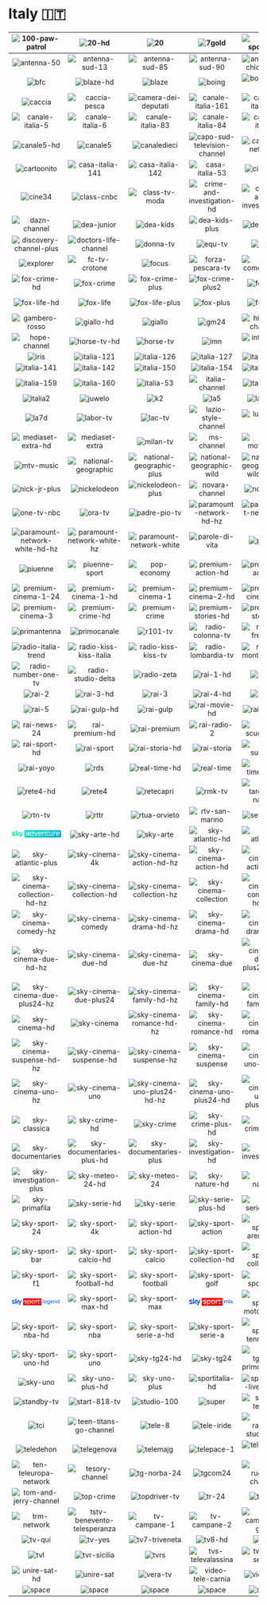 # Italy 🇮🇹

| ![100-paw-patrol] | ![20-hd] | ![20] | ![7gold] | ![aci-sport-tv] | ![alice] |
|:---:|:---:|:---:|:---:|:---:|:---:|
| ![antenna-50] | ![antenna-sud-13] | ![antenna-sud-85] | ![antenna-sud-90] | ![antichita-chiossone] | ![arte-italia-124] |
| ![bfc] | ![blaze-hd] | ![blaze] | ![boing] | ![boomerang] | ![boomerang-plus] |
| ![caccia] | ![caccia-pesca] | ![camera-dei-deputati] | ![canale-italia-161] | ![canale-italia-2] | ![canale-italia-4] |
| ![canale-italia-5] | ![canale-italia-6] | ![canale-italia-83] | ![canale-italia-84] | ![canale-italia] | ![canale-otto] |
| ![canale5-hd] | ![canale5] | ![canaledieci] | ![capo-sud-television-channel] | ![cartoon-network] | ![cartoon-network-plus] |
| ![cartoonito] | ![casa-italia-141] | ![casa-italia-142] | ![casa-italia-53] | ![cielo-hd] | ![cielo] |
| ![cine34] | ![class-cnbc] | ![class-tv-moda] | ![crime-and-investigation-hd] | ![crime-and-investigation] | ![davver-tv] |
| ![dazn-channel] | ![dea-junior] | ![dea-kids] | ![dea-kids-plus] | ![deejay-tv] | ![discovery-channel] |
| ![discovery-channel-plus] | ![doctors-life-channel] | ![donna-tv] | ![equ-tv] | ![er24] | ![esperia-tv] |
| ![explorer] | ![fc-tv-crotone] | ![focus] | ![forza-pescara-tv] | ![fox-comedy-hd] | ![fox-comedy] |
| ![fox-crime-hd] | ![fox-crime] | ![fox-crime-plus] | ![fox-crime-plus2] | ![fox-hd] | ![fox] |
| ![fox-life-hd] | ![fox-life] | ![fox-life-plus] | ![fox-plus] | ![frisbee] | ![gambero-rosso-hd] |
| ![gambero-rosso] | ![giallo-hd] | ![giallo] | ![gm24] | ![history-channel] | ![history-channel-plus] |
| ![hope-channel] | ![horse-tv-hd] | ![horse-tv] | ![imn] | ![intelligo-tv] | ![inter-tv] |
| ![iris] | ![italia-121] | ![italia-126] | ![italia-127] | ![italia-135] | ![italia-136] |
| ![italia-141] | ![italia-142] | ![italia-150] | ![italia-154] | ![italia-155] | ![italia-156] |
| ![italia-159] | ![italia-160] | ![italia-53] | ![italia-channel] | ![italia1-hd] | ![italia1] |
| ![italia2] | ![juwelo] | ![k2] | ![la5] | ![la7-hd] | ![la7] |
| ![la7d] | ![labor-tv] | ![lac-tv] | ![lazio-style-channel] | ![lucania-tv] | ![magaze-tv] |
| ![mediaset-extra-hd] | ![mediaset-extra] | ![milan-tv] | ![ms-channel] | ![ms-motor-tv] | ![mtv] |
| ![mtv-music] | ![national-geographic] | ![national-geographic-plus] | ![national-geographic-wild] | ![national-geographic-wild-plus] | ![nick-jr] |
| ![nick-jr-plus] | ![nickelodeon] | ![nickelodeon-plus] | ![novara-channel] | ![nove-hd] | ![nove] |
| ![one-tv-nbc] | ![ora-tv] | ![padre-pio-tv] | ![paramount-network-hd-hz] | ![paramount-network-hz] | ![paramount-network] |
| ![paramount-network-white-hd-hz] | ![paramount-network-white-hz] | ![paramount-network-white] | ![parole-di-vita] | ![pesca] | ![piu-valli-tv] |
| ![piuenne] | ![piuenne-sport] | ![pop-economy] | ![premium-action-hd] | ![premium-action] | ![premium-cinema-1-24-hd] |
| ![premium-cinema-1-24] | ![premium-cinema-1-hd] | ![premium-cinema-1] | ![premium-cinema-2-hd] | ![premium-cinema-2] | ![premium-cinema-3-hd] |
| ![premium-cinema-3] | ![premium-crime-hd] | ![premium-crime] | ![premium-stories-hd] | ![premium-stories] | ![prima-tivvu] |
| ![primantenna] | ![primocanale] | ![r101-tv] | ![radio-colonna-tv] | ![radio-freccia] | ![radio-italia] |
| ![radio-italia-trend] | ![radio-kiss-kiss-italia] | ![radio-kiss-kiss-tv] | ![radio-lombardia-tv] | ![radio-monte-carlo] | ![radio-norba-tv] |
| ![radio-number-one-tv] | ![radio-studio-delta] | ![radio-zeta] | ![rai-1-hd] | ![rai-1] | ![rai-2-hd] |
| ![rai-2] | ![rai-3-hd] | ![rai-3] | ![rai-4-hd] | ![rai-4] | ![rai-5-hd] |
| ![rai-5] | ![rai-gulp-hd] | ![rai-gulp] | ![rai-movie-hd] | ![rai-movie] | ![rai-news-24-hd] |
| ![rai-news-24] | ![rai-premium-hd] | ![rai-premium] | ![rai-radio-2] | ![rai-scuola-hd] | ![rai-scuola] |
| ![rai-sport-hd] | ![rai-sport] | ![rai-storia-hd] | ![rai-storia] | ![rai-sudtirol] | ![rai-yoyo-hd] |
| ![rai-yoyo] | ![rds] | ![real-time-hd] | ![real-time] | ![real-time-plus] | ![rei-tv] |
| ![rete4-hd] | ![rete4] | ![retecapri] | ![rmk-tv] | ![rtc-targato-napoli] | ![rtl-1025] |
| ![rtn-tv] | ![rttr] | ![rtua-orvieto] | ![rtv-san-marino] | ![senato-tv] | ![serenissima-televisione] |
| ![sky-adventure] | ![sky-arte-hd] | ![sky-arte] | ![sky-atlantic-hd] | ![sky-atlantic] | ![sky-atlantic-plus-hd] |
| ![sky-atlantic-plus] | ![sky-cinema-4k] | ![sky-cinema-action-hd-hz] | ![sky-cinema-action-hd] | ![sky-cinema-action-hz] | ![sky-cinema-action] |
| ![sky-cinema-collection-hd-hz] | ![sky-cinema-collection-hd] | ![sky-cinema-collection-hz] | ![sky-cinema-collection] | ![sky-cinema-comedy-hd-hz] | ![sky-cinema-comedy-hd] |
| ![sky-cinema-comedy-hz] | ![sky-cinema-comedy] | ![sky-cinema-drama-hd-hz] | ![sky-cinema-drama-hd] | ![sky-cinema-drama-hz] | ![sky-cinema-drama] |
| ![sky-cinema-due-hd-hz] | ![sky-cinema-due-hd] | ![sky-cinema-due-hz] | ![sky-cinema-due] | ![sky-cinema-due-plus24-hd-hz] | ![sky-cinema-due-plus24-hd] |
| ![sky-cinema-due-plus24-hz] | ![sky-cinema-due-plus24] | ![sky-cinema-family-hd-hz] | ![sky-cinema-family-hd] | ![sky-cinema-family-hz] | ![sky-cinema-family] |
| ![sky-cinema-hd] | ![sky-cinema] | ![sky-cinema-romance-hd-hz] | ![sky-cinema-romance-hd] | ![sky-cinema-romance-hz] | ![sky-cinema-romance] |
| ![sky-cinema-suspense-hd-hz] | ![sky-cinema-suspense-hd] | ![sky-cinema-suspense-hz] | ![sky-cinema-suspense] | ![sky-cinema-uno-hd-hz] | ![sky-cinema-uno-hd] |
| ![sky-cinema-uno-hz] | ![sky-cinema-uno] | ![sky-cinema-uno-plus24-hd-hz] | ![sky-cinema-uno-plus24-hd] | ![sky-cinema-uno-plus24-hz] | ![sky-cinema-uno-plus24] |
| ![sky-classica] | ![sky-crime-hd] | ![sky-crime] | ![sky-crime-plus-hd] | ![sky-crime-plus] | ![sky-documentaries-hd] |
| ![sky-documentaries] | ![sky-documentaries-plus-hd] | ![sky-documentaries-plus] | ![sky-investigation-hd] | ![sky-investigation] | ![sky-investigation-plus-hd] |
| ![sky-investigation-plus] | ![sky-meteo-24-hd] | ![sky-meteo-24] | ![sky-nature-hd] | ![sky-nature] | ![sky-primafila-hd] |
| ![sky-primafila] | ![sky-serie-hd] | ![sky-serie] | ![sky-serie-plus-hd] | ![sky-serie-plus] | ![sky-sport-24-hd] |
| ![sky-sport-24] | ![sky-sport-4k] | ![sky-sport-action-hd] | ![sky-sport-action] | ![sky-sport-arena-hd] | ![sky-sport-arena] |
| ![sky-sport-bar] | ![sky-sport-calcio-hd] | ![sky-sport-calcio] | ![sky-sport-collection-hd] | ![sky-sport-collection] | ![sky-sport-f1-hd] |
| ![sky-sport-f1] | ![sky-sport-football-hd] | ![sky-sport-football] | ![sky-sport-golf] | ![sky-sport-hd] | ![sky-sport] |
| ![sky-sport-legend] | ![sky-sport-max-hd] | ![sky-sport-max] | ![sky-sport-mix] | ![sky-sport-motogp-hd] | ![sky-sport-motogp] |
| ![sky-sport-nba-hd] | ![sky-sport-nba] | ![sky-sport-serie-a-hd] | ![sky-sport-serie-a] | ![sky-sport-tennis-hd] | ![sky-sport-tennis] |
| ![sky-sport-uno-hd] | ![sky-sport-uno] | ![sky-tg24-hd] | ![sky-tg24] | ![sky-tg24-primo-piano] | ![sky-uno-hd] |
| ![sky-uno] | ![sky-uno-plus-hd] | ![sky-uno-plus] | ![sportitalia-hd] | ![sportitalia-live24-hd] | ![sportitalia-plus-hd] |
| ![standby-tv] | ![start-818-tv] | ![studio-100] | ![super] | ![super-tennis] | ![tc2-telecentre-2] |
| ![tci] | ![teen-titans-go-channel] | ![tele-8] | ![tele-iride] | ![tele-radio-studio-98] | ![telecolore] |
| ![teledehon] | ![telegenova] | ![telemajg] | ![telepace-1] | ![telepace-2] | ![telesud] |
| ![ten-teleuropa-network] | ![tesory-channel] | ![tg-norba-24] | ![tgcom24] | ![the-rugby-channel] | ![tmb-tv] |
| ![tom-and-jerry-channel] | ![top-crime] | ![topdriver-tv] | ![tr-24] | ![trc-tv] | ![trm-h24] |
| ![trm-network] | ![tstv-benevento-telesperanza] | ![tv-campane-1] | ![tv-campane-2] | ![tv-campane-gold] | ![tv-oggi] |
| ![tv-qui] | ![tv-yes] | ![tv7-triveneta] | ![tv8-hd] | ![tv8] | ![tva] |
| ![tvl] | ![tvr-sicilia] | ![tvrs] | ![tvs-televalassina] | ![twenty-seven] | ![unica-tv] |
| ![unire-sat-hd] | ![unire-sat] | ![vera-tv] | ![video-tele-carnia] | ![videolina] | ![zona-dazn] |
| ![space] | ![space] | ![space] | ![space] | ![space] | ![space] |


[100-paw-patrol]:100-paw-patrol-it.png
[20-hd]:hd/20-hd-it.png
[20]:20-it.png
[7gold]:7gold-it.png
[aci-sport-tv]:aci-sport-tv-it.png
[alice]:alice-it.png
[antenna-50]:antenna-50-it.png
[antenna-sud-13]:antenna-sud-13-it.png
[antenna-sud-85]:antenna-sud-85-it.png
[antenna-sud-90]:antenna-sud-90-it.png
[antichita-chiossone]:antichita-chiossone-it.png
[arte-italia-124]:arte-italia-124-it.png
[bfc]:bfc-it.png
[blaze-hd]:hd/blaze-hd-it.png
[blaze]:blaze-it.png
[boing]:boing-it.png
[boomerang]:boomerang-it.png
[boomerang-plus]:boomerang-plus-it.png
[caccia]:caccia-it.png
[caccia-pesca]:caccia-pesca-it.png
[camera-dei-deputati]:camera-dei-deputati-it.png
[canale-italia-161]:canale-italia-161-it.png
[canale-italia-2]:canale-italia-2-it.png
[canale-italia-4]:canale-italia-4-it.png
[canale-italia-5]:canale-italia-5-it.png
[canale-italia-6]:canale-italia-6-it.png
[canale-italia-83]:canale-italia-83-it.png
[canale-italia-84]:canale-italia-84-it.png
[canale-italia]:canale-italia-it.png
[canale-otto]:canale-otto-it.png
[canale5-hd]:hd/canale5-hd-it.png
[canale5]:canale5-it.png
[canaledieci]:canaledieci-it.png
[capo-sud-television-channel]:capo-sud-television-channel-it.png
[cartoon-network]:cartoon-network-it.png
[cartoon-network-plus]:cartoon-network-plus-it.png
[cartoonito]:cartoonito-it.png
[casa-italia-141]:casa-italia-141-it.png
[casa-italia-142]:casa-italia-142-it.png
[casa-italia-53]:casa-italia-53-it.png
[cielo-hd]:hd/cielo-hd-it.png
[cielo]:cielo-it.png
[cine34]:cine34-it.png
[class-cnbc]:class-cnbc-it.png
[class-tv-moda]:class-tv-moda-it.png
[crime-and-investigation-hd]:hd/crime-and-investigation-hd-it.png
[crime-and-investigation]:crime-and-investigation-it.png
[davver-tv]:davver-tv-it.png
[dazn-channel]:dazn-channel-it.png
[dea-junior]:dea-junior-it.png
[dea-kids]:dea-kids-it.png
[dea-kids-plus]:dea-kids-plus-it.png
[deejay-tv]:deejay-tv-it.png
[discovery-channel]:discovery-channel-it.png
[discovery-channel-plus]:discovery-channel-plus-it.png
[doctors-life-channel]:doctors-life-channel-it.png
[donna-tv]:donna-tv-it.png
[equ-tv]:equ-tv-it.png
[er24]:er24-it.png
[esperia-tv]:esperia-tv-it.png
[explorer]:explorer-it.png
[fc-tv-crotone]:fc-tv-crotone-it.png
[focus]:focus-it.png
[forza-pescara-tv]:forza-pescara-tv-it.png
[fox-comedy-hd]:hd/fox-comedy-hd-it.png
[fox-comedy]:fox-comedy-it.png
[fox-crime-hd]:hd/fox-crime-hd-it.png
[fox-crime]:fox-crime-it.png
[fox-crime-plus]:fox-crime-plus-it.png
[fox-crime-plus2]:fox-crime-plus2-it.png
[fox-hd]:hd/fox-hd-it.png
[fox]:fox-it.png
[fox-life-hd]:hd/fox-life-hd-it.png
[fox-life]:fox-life-it.png
[fox-life-plus]:fox-life-plus-it.png
[fox-plus]:fox-plus-it.png
[frisbee]:frisbee-it.png
[gambero-rosso-hd]:hd/gambero-rosso-hd-it.png
[gambero-rosso]:gambero-rosso-it.png
[giallo-hd]:hd/giallo-hd-it.png
[giallo]:giallo-it.png
[gm24]:gm24-it.png
[history-channel]:history-channel-it.png
[history-channel-plus]:history-channel-plus-it.png
[hope-channel]:hope-channel-it.png
[horse-tv-hd]:hd/horse-tv-hd-it.png
[horse-tv]:horse-tv-it.png
[imn]:imn-it.png
[intelligo-tv]:intelligo-tv-it.png
[inter-tv]:inter-tv-it.png
[iris]:iris-it.png
[italia-121]:italia-121-it.png
[italia-126]:italia-126-it.png
[italia-127]:italia-127-it.png
[italia-135]:italia-135-it.png
[italia-136]:italia-136-it.png
[italia-141]:italia-141-it.png
[italia-142]:italia-142-it.png
[italia-150]:italia-150-it.png
[italia-154]:italia-154-it.png
[italia-155]:italia-155-it.png
[italia-156]:italia-156-it.png
[italia-159]:italia-159-it.png
[italia-160]:italia-160-it.png
[italia-53]:italia-53-it.png
[italia-channel]:italia-channel-it.png
[italia1-hd]:hd/italia1-hd-it.png
[italia1]:italia1-it.png
[italia2]:italia2-it.png
[juwelo]:juwelo-it.png
[k2]:k2-it.png
[la5]:la5-it.png
[la7-hd]:hd/la7-hd-it.png
[la7]:la7-it.png
[la7d]:la7d-it.png
[labor-tv]:labor-tv-it.png
[lac-tv]:lac-tv-it.png
[lazio-style-channel]:lazio-style-channel-it.png
[lucania-tv]:lucania-tv-it.png
[magaze-tv]:magaze-tv-it.png
[mediaset-extra-hd]:hd/mediaset-extra-hd-it.png
[mediaset-extra]:mediaset-extra-it.png
[milan-tv]:milan-tv-it.png
[ms-channel]:ms-channel-it.png
[ms-motor-tv]:ms-motor-tv-it.png
[mtv]:mtv-it.png
[mtv-music]:mtv-music-it.png
[national-geographic]:national-geographic-it.png
[national-geographic-plus]:national-geographic-plus-it.png
[national-geographic-wild]:national-geographic-wild-it.png
[national-geographic-wild-plus]:national-geographic-wild-plus-it.png
[nick-jr]:nick-jr-it.png
[nick-jr-plus]:nick-jr-plus-it.png
[nickelodeon]:nickelodeon-it.png
[nickelodeon-plus]:nickelodeon-plus-it.png
[novara-channel]:novara-channel-it.png
[nove-hd]:hd/nove-hd-it.png
[nove]:nove-it.png
[one-tv-nbc]:one-tv-nbc-it.png
[ora-tv]:ora-tv-it.png
[padre-pio-tv]:padre-pio-tv-it.png
[paramount-network-hd-hz]:hd/paramount-network-hd-hz-it.png
[paramount-network-hz]:paramount-network-hz-it.png
[paramount-network]:paramount-network-it.png
[paramount-network-white-hd-hz]:hd/paramount-network-white-hd-hz-it.png
[paramount-network-white-hz]:paramount-network-white-hz-it.png
[paramount-network-white]:paramount-network-white-it.png
[parole-di-vita]:parole-di-vita-it.png
[pesca]:pesca-it.png
[piu-valli-tv]:piu-valli-tv-it.png
[piuenne]:piuenne-it.png
[piuenne-sport]:piuenne-sport-it.png
[pop-economy]:pop-economy-it.png
[premium-action-hd]:hd/premium-action-hd-it.png
[premium-action]:premium-action-it.png
[premium-cinema-1-24-hd]:hd/premium-cinema-1-24-hd-it.png
[premium-cinema-1-24]:premium-cinema-1-24-it.png
[premium-cinema-1-hd]:hd/premium-cinema-1-hd-it.png
[premium-cinema-1]:premium-cinema-1-it.png
[premium-cinema-2-hd]:hd/premium-cinema-2-hd-it.png
[premium-cinema-2]:premium-cinema-2-it.png
[premium-cinema-3-hd]:hd/premium-cinema-3-hd-it.png
[premium-cinema-3]:premium-cinema-3-it.png
[premium-crime-hd]:hd/premium-crime-hd-it.png
[premium-crime]:premium-crime-it.png
[premium-stories-hd]:hd/premium-stories-hd-it.png
[premium-stories]:premium-stories-it.png
[prima-tivvu]:prima-tivvu-it.png
[primantenna]:primantenna-it.png
[primocanale]:primocanale-it.png
[r101-tv]:r101-tv-it.png
[radio-colonna-tv]:radio-colonna-tv-it.png
[radio-freccia]:radio-freccia-it.png
[radio-italia]:radio-italia-it.png
[radio-italia-trend]:radio-italia-trend-it.png
[radio-kiss-kiss-italia]:radio-kiss-kiss-italia-it.png
[radio-kiss-kiss-tv]:radio-kiss-kiss-tv-it.png
[radio-lombardia-tv]:radio-lombardia-tv-it.png
[radio-monte-carlo]:radio-monte-carlo-it.png
[radio-norba-tv]:radio-norba-tv-it.png
[radio-number-one-tv]:radio-number-one-tv-it.png
[radio-studio-delta]:radio-studio-delta-it.png
[radio-zeta]:radio-zeta-it.png
[rai-1-hd]:hd/rai-1-hd-it.png
[rai-1]:rai-1-it.png
[rai-2-hd]:hd/rai-2-hd-it.png
[rai-2]:rai-2-it.png
[rai-3-hd]:hd/rai-3-hd-it.png
[rai-3]:rai-3-it.png
[rai-4-hd]:hd/rai-4-hd-it.png
[rai-4]:rai-4-it.png
[rai-5-hd]:hd/rai-5-hd-it.png
[rai-5]:rai-5-it.png
[rai-gulp-hd]:hd/rai-gulp-hd-it.png
[rai-gulp]:rai-gulp-it.png
[rai-movie-hd]:hd/rai-movie-hd-it.png
[rai-movie]:rai-movie-it.png
[rai-news-24-hd]:hd/rai-news-24-hd-it.png
[rai-news-24]:rai-news-24-it.png
[rai-premium-hd]:hd/rai-premium-hd-it.png
[rai-premium]:rai-premium-it.png
[rai-radio-2]:rai-radio-2-it.png
[rai-scuola-hd]:hd/rai-scuola-hd-it.png
[rai-scuola]:rai-scuola-it.png
[rai-sport-hd]:hd/rai-sport-hd-it.png
[rai-sport]:rai-sport-it.png
[rai-storia-hd]:hd/rai-storia-hd-it.png
[rai-storia]:rai-storia-it.png
[rai-sudtirol]:rai-sudtirol-it.png
[rai-yoyo-hd]:hd/rai-yoyo-hd-it.png
[rai-yoyo]:rai-yoyo-it.png
[rds]:rds-it.png
[real-time-hd]:hd/real-time-hd-it.png
[real-time]:real-time-it.png
[real-time-plus]:real-time-plus-it.png
[rei-tv]:rei-tv-it.png
[rete4-hd]:hd/rete4-hd-it.png
[rete4]:rete4-it.png
[retecapri]:retecapri-it.png
[rmk-tv]:rmk-tv-it.png
[rtc-targato-napoli]:rtc-targato-napoli-it.png
[rtl-1025]:rtl-1025-it.png
[rtn-tv]:rtn-tv-it.png
[rttr]:rttr-it.png
[rtua-orvieto]:rtua-orvieto-it.png
[rtv-san-marino]:rtv-san-marino-it.png
[senato-tv]:senato-tv-it.png
[serenissima-televisione]:serenissima-televisione-it.png
[sky-adventure]:sky-adventure-it.png
[sky-arte-hd]:hd/sky-arte-hd-it.png
[sky-arte]:sky-arte-it.png
[sky-atlantic-hd]:hd/sky-atlantic-hd-it.png
[sky-atlantic]:sky-atlantic-it.png
[sky-atlantic-plus-hd]:hd/sky-atlantic-plus-hd-it.png
[sky-atlantic-plus]:sky-atlantic-plus-it.png
[sky-cinema-4k]:hd/sky-cinema-4k-it.png
[sky-cinema-action-hd-hz]:hd/sky-cinema-action-hd-hz-it.png
[sky-cinema-action-hd]:hd/sky-cinema-action-hd-it.png
[sky-cinema-action-hz]:sky-cinema-action-hz-it.png
[sky-cinema-action]:sky-cinema-action-it.png
[sky-cinema-collection-hd-hz]:hd/sky-cinema-collection-hd-hz-it.png
[sky-cinema-collection-hd]:hd/sky-cinema-collection-hd-it.png
[sky-cinema-collection-hz]:sky-cinema-collection-hz-it.png
[sky-cinema-collection]:sky-cinema-collection-it.png
[sky-cinema-comedy-hd-hz]:hd/sky-cinema-comedy-hd-hz-it.png
[sky-cinema-comedy-hd]:hd/sky-cinema-comedy-hd-it.png
[sky-cinema-comedy-hz]:sky-cinema-comedy-hz-it.png
[sky-cinema-comedy]:sky-cinema-comedy-it.png
[sky-cinema-drama-hd-hz]:hd/sky-cinema-drama-hd-hz-it.png
[sky-cinema-drama-hd]:hd/sky-cinema-drama-hd-it.png
[sky-cinema-drama-hz]:sky-cinema-drama-hz-it.png
[sky-cinema-drama]:sky-cinema-drama-it.png
[sky-cinema-due-hd-hz]:hd/sky-cinema-due-hd-hz-it.png
[sky-cinema-due-hd]:hd/sky-cinema-due-hd-it.png
[sky-cinema-due-hz]:sky-cinema-due-hz-it.png
[sky-cinema-due]:sky-cinema-due-it.png
[sky-cinema-due-plus24-hd-hz]:hd/sky-cinema-due-plus24-hd-hz-it.png
[sky-cinema-due-plus24-hd]:hd/sky-cinema-due-plus24-hd-it.png
[sky-cinema-due-plus24-hz]:sky-cinema-due-plus24-hz-it.png
[sky-cinema-due-plus24]:sky-cinema-due-plus24-it.png
[sky-cinema-family-hd-hz]:hd/sky-cinema-family-hd-hz-it.png
[sky-cinema-family-hd]:hd/sky-cinema-family-hd-it.png
[sky-cinema-family-hz]:sky-cinema-family-hz-it.png
[sky-cinema-family]:sky-cinema-family-it.png
[sky-cinema-hd]:hd/sky-cinema-hd-it.png
[sky-cinema]:sky-cinema-it.png
[sky-cinema-romance-hd-hz]:hd/sky-cinema-romance-hd-hz-it.png
[sky-cinema-romance-hd]:hd/sky-cinema-romance-hd-it.png
[sky-cinema-romance-hz]:sky-cinema-romance-hz-it.png
[sky-cinema-romance]:sky-cinema-romance-it.png
[sky-cinema-suspense-hd-hz]:hd/sky-cinema-suspense-hd-hz-it.png
[sky-cinema-suspense-hd]:hd/sky-cinema-suspense-hd-it.png
[sky-cinema-suspense-hz]:sky-cinema-suspense-hz-it.png
[sky-cinema-suspense]:sky-cinema-suspense-it.png
[sky-cinema-uno-hd-hz]:hd/sky-cinema-uno-hd-hz-it.png
[sky-cinema-uno-hd]:hd/sky-cinema-uno-hd-it.png
[sky-cinema-uno-hz]:sky-cinema-uno-hz-it.png
[sky-cinema-uno]:sky-cinema-uno-it.png
[sky-cinema-uno-plus24-hd-hz]:hd/sky-cinema-uno-plus24-hd-hz-it.png
[sky-cinema-uno-plus24-hd]:hd/sky-cinema-uno-plus24-hd-it.png
[sky-cinema-uno-plus24-hz]:sky-cinema-uno-plus24-hz-it.png
[sky-cinema-uno-plus24]:sky-cinema-uno-plus24-it.png
[sky-classica]:sky-classica-it.png
[sky-crime-hd]:hd/sky-crime-hd-it.png
[sky-crime]:sky-crime-it.png
[sky-crime-plus-hd]:hd/sky-crime-plus-hd-it.png
[sky-crime-plus]:sky-crime-plus-it.png
[sky-documentaries-hd]:hd/sky-documentaries-hd-it.png
[sky-documentaries]:sky-documentaries-it.png
[sky-documentaries-plus-hd]:hd/sky-documentaries-plus-hd-it.png
[sky-documentaries-plus]:sky-documentaries-plus-it.png
[sky-investigation-hd]:hd/sky-investigation-hd-it.png
[sky-investigation]:sky-investigation-it.png
[sky-investigation-plus-hd]:hd/sky-investigation-plus-hd-it.png
[sky-investigation-plus]:sky-investigation-plus-it.png
[sky-meteo-24-hd]:hd/sky-meteo-24-hd-it.png
[sky-meteo-24]:sky-meteo-24-it.png
[sky-nature-hd]:hd/sky-nature-hd-it.png
[sky-nature]:sky-nature-it.png
[sky-primafila-hd]:hd/sky-primafila-hd-it.png
[sky-primafila]:sky-primafila-it.png
[sky-serie-hd]:hd/sky-serie-hd-it.png
[sky-serie]:sky-serie-it.png
[sky-serie-plus-hd]:hd/sky-serie-plus-hd-it.png
[sky-serie-plus]:sky-serie-plus-it.png
[sky-sport-24-hd]:hd/sky-sport-24-hd-it.png
[sky-sport-24]:sky-sport-24-it.png
[sky-sport-4k]:hd/sky-sport-4k-it.png
[sky-sport-action-hd]:hd/sky-sport-action-hd-it.png
[sky-sport-action]:sky-sport-action-it.png
[sky-sport-arena-hd]:hd/sky-sport-arena-hd-it.png
[sky-sport-arena]:sky-sport-arena-it.png
[sky-sport-bar]:sky-sport-bar-it.png
[sky-sport-calcio-hd]:hd/sky-sport-calcio-hd-it.png
[sky-sport-calcio]:sky-sport-calcio-it.png
[sky-sport-collection-hd]:hd/sky-sport-collection-hd-it.png
[sky-sport-collection]:sky-sport-collection-it.png
[sky-sport-f1-hd]:hd/sky-sport-f1-hd-it.png
[sky-sport-f1]:sky-sport-f1-it.png
[sky-sport-football-hd]:hd/sky-sport-football-hd-it.png
[sky-sport-football]:sky-sport-football-it.png
[sky-sport-golf]:sky-sport-golf-it.png
[sky-sport-hd]:hd/sky-sport-hd-it.png
[sky-sport]:sky-sport-it.png
[sky-sport-legend]:sky-sport-legend-it.png
[sky-sport-max-hd]:hd/sky-sport-max-hd-it.png
[sky-sport-max]:sky-sport-max-it.png
[sky-sport-mix]:sky-sport-mix-it.png
[sky-sport-motogp-hd]:hd/sky-sport-motogp-hd-it.png
[sky-sport-motogp]:sky-sport-motogp-it.png
[sky-sport-nba-hd]:hd/sky-sport-nba-hd-it.png
[sky-sport-nba]:sky-sport-nba-it.png
[sky-sport-serie-a-hd]:hd/sky-sport-serie-a-hd-it.png
[sky-sport-serie-a]:sky-sport-serie-a-it.png
[sky-sport-tennis-hd]:hd/sky-sport-tennis-hd-it.png
[sky-sport-tennis]:sky-sport-tennis-it.png
[sky-sport-uno-hd]:hd/sky-sport-uno-hd-it.png
[sky-sport-uno]:sky-sport-uno-it.png
[sky-tg24-hd]:hd/sky-tg24-hd-it.png
[sky-tg24]:sky-tg24-it.png
[sky-tg24-primo-piano]:sky-tg24-primo-piano-it.png
[sky-uno-hd]:hd/sky-uno-hd-it.png
[sky-uno]:sky-uno-it.png
[sky-uno-plus-hd]:hd/sky-uno-plus-hd-it.png
[sky-uno-plus]:sky-uno-plus-it.png
[sportitalia-hd]:hd/sportitalia-hd-it.png
[sportitalia-live24-hd]:hd/sportitalia-live24-hd-it.png
[sportitalia-plus-hd]:hd/sportitalia-plus-hd-it.png
[standby-tv]:standby-tv-it.png
[start-818-tv]:start-818-tv-it.png
[studio-100]:studio-100-it.png
[super]:super-it.png
[super-tennis]:super-tennis-it.png
[tc2-telecentre-2]:tc2-telecentre-2-it.png
[tci]:tci-it.png
[teen-titans-go-channel]:teen-titans-go-channel-it.png
[tele-8]:tele-8-it.png
[tele-iride]:tele-iride-it.png
[tele-radio-studio-98]:tele-radio-studio-98-it.png
[telecolore]:telecolore-it.png
[teledehon]:teledehon-it.png
[telegenova]:telegenova-it.png
[telemajg]:telemajg-it.png
[telepace-1]:telepace-1-it.png
[telepace-2]:telepace-2-it.png
[telesud]:telesud-it.png
[ten-teleuropa-network]:ten-teleuropa-network-it.png
[tesory-channel]:tesory-channel-it.png
[tg-norba-24]:tg-norba-24-it.png
[tgcom24]:tgcom24-it.png
[the-rugby-channel]:the-rugby-channel-it.png
[tmb-tv]:tmb-tv-it.png
[tom-and-jerry-channel]:tom-and-jerry-channel-it.png
[top-crime]:top-crime-it.png
[topdriver-tv]:topdriver-tv-it.png
[tr-24]:tr-24-it.png
[trc-tv]:trc-tv-it.png
[trm-h24]:trm-h24-it.png
[trm-network]:trm-network-it.png
[tstv-benevento-telesperanza]:tstv-benevento-telesperanza-it.png
[tv-campane-1]:tv-campane-1-it.png
[tv-campane-2]:tv-campane-2-it.png
[tv-campane-gold]:tv-campane-gold-it.png
[tv-oggi]:tv-oggi-it.png
[tv-qui]:tv-qui-it.png
[tv-yes]:tv-yes-it.png
[tv7-triveneta]:tv7-triveneta-it.png
[tv8-hd]:hd/tv8-hd-it.png
[tv8]:tv8-it.png
[tva]:tva-it.png
[tvl]:tvl-it.png
[tvr-sicilia]:tvr-sicilia-it.png
[tvrs]:tvrs-it.png
[tvs-televalassina]:tvs-televalassina-it.png
[twenty-seven]:twenty-seven-it.png
[unica-tv]:unica-tv-it.png
[unire-sat-hd]:hd/unire-sat-hd-it.png
[unire-sat]:unire-sat-it.png
[vera-tv]:vera-tv-it.png
[video-tele-carnia]:video-tele-carnia-it.png
[videolina]:videolina-it.png
[zona-dazn]:zona-dazn-it.png

[space]:../../misc/space-1500.png "Space"

